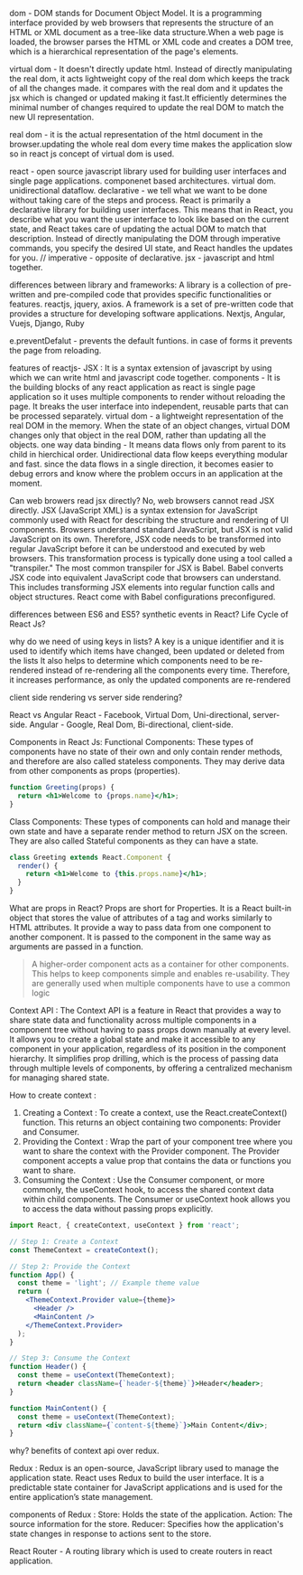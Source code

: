 dom - DOM stands for Document Object Model. It is a programming interface provided by web browsers that represents the structure of an HTML or XML document as a tree-like data structure.When a web page is loaded, the browser parses the HTML or XML code and creates a DOM tree, which is a hierarchical representation of the page's elements.

virtual dom - It doesn't directly update html. Instead of directly manipulating the real dom, it acts lightweight copy of the real dom which keeps the track of all the changes made. it compares with the real dom and it updates the jsx which is changed or updated making it fast.It efficiently determines the minimal number of changes required to update the real DOM to match the new UI representation.

real dom - it is the actual representation of the html document in the browser.updating the whole real dom every time makes the application slow so in react js concept of virtual dom is used.

react - open source javascript library used for building user interfaces and single page applications.
componenet based architectures.
virtual dom.
unidirectional dataflow.
declarative - we tell what we want to be done without taking care of the steps and process. React is primarily a declarative library for building user interfaces. This means that in React, you describe what you want the user interface to look like based on the current state, and React takes care of updating the actual DOM to match that description. Instead of directly manipulating the DOM through imperative commands, you specify the desired UI state, and React handles the updates for you. // imperative - opposite of declarative.
jsx - javascript and html together.

differences between library and frameworks:
A library is a collection of pre-written and pre-compiled code that provides specific functionalities or features.
reactjs, jquery, axios.
A framework is a set of pre-written code that provides a structure for developing software applications.
Nextjs, Angular, Vuejs, Django, Ruby

e.preventDefalut - prevents the default funtions. in case of forms it prevents the page from reloading.

features of reactjs-
JSX : It is a syntax extension of javascript by using which we can write html and javascript code together.
components - It is the building blocks of any react application as react is single page application so it uses multiple components to render without reloading the page. It breaks the user interface into independent, reusable parts that can be processed separately.
virtual dom - a lightweight representation of the real DOM in the memory. When the state of an object changes, virtual DOM changes only that object in the real DOM, rather than updating all the objects.
one way data binding - It means data flows only from parent to its child in hierchical order. Unidirectional data flow keeps everything modular and fast. since the data flows in a single direction, it becomes easier to debug errors and know where the problem occurs in an application at the moment.

Can web browers read jsx directly?
No, web browsers cannot read JSX directly. JSX (JavaScript XML) is a syntax extension for JavaScript commonly used with React for describing the structure and rendering of UI components. Browsers understand standard JavaScript, but JSX is not valid JavaScript on its own. Therefore, JSX code needs to be transformed into regular JavaScript before it can be understood and executed by web browsers.
This transformation process is typically done using a tool called a "transpiler." The most common transpiler for JSX is Babel. Babel converts JSX code into equivalent JavaScript code that browsers can understand. This includes transforming JSX elements into regular function calls and object structures.
React come with Babel configurations preconfigured.

differences between ES6 and ES5?
synthetic events in React?
Life Cycle of React Js?

why do we need of using keys in lists?
A key is a unique identifier and it is used to identify which items have changed, been updated or deleted from the lists
It also helps to determine which components need to be re-rendered instead of re-rendering all the components every time. Therefore, it increases performance, as only the updated components are re-rendered

client side rendering vs server side rendering?

React vs Angular
React - Facebook, Virtual Dom, Uni-directional, server-side.
Angular - Google, Real Dom, Bi-directional, client-side.

Components in React Js:
Functional Components: These types of components have no state of their own and only contain render methods, and therefore are also called stateless components. They may derive data from other components as props (properties).
```jsx
function Greeting(props) {
  return <h1>Welcome to {props.name}</h1>;
}
```
Class Components: These types of components can hold and manage their own state and have a separate render method to return JSX on the screen. They are also called Stateful components as they can have a state.
```jsx
class Greeting extends React.Component {
  render() {
    return <h1>Welcome to {this.props.name}</h1>;
  }
}
```

What are props in React?
Props are short for Properties. It is a React built-in object that stores the value of attributes of a tag and works similarly to HTML attributes.
It provide a way to pass data from one component to another component. It is passed to the component in the same way as arguments are passed in a function.

> A higher-order component acts as a container for other components. This helps to keep components simple and enables re-usability. They are generally used when multiple components have to use a common logic

Context API : The Context API is a feature in React that provides a way to share state data and functionality across multiple components in a component tree without having to pass props down manually at every level. It allows you to create a global state and make it accessible to any component in your application, regardless of its position in the component hierarchy. It simplifies prop drilling, which is the process of passing data through multiple levels of components, by offering a centralized mechanism for managing shared state.

How to create context : 
1. Creating a Context :
To create a context, use the React.createContext() function. This returns an object containing two components: Provider and Consumer.
2. Providing the Context :
Wrap the part of your component tree where you want to share the context with the Provider component. The Provider component accepts a value prop that contains the data or functions you want to share.
3. Consuming the Context :
Use the Consumer component, or more commonly, the useContext hook, to access the shared context data within child components. The Consumer or useContext hook allows you to access the data without passing props explicitly.
```jsx
import React, { createContext, useContext } from 'react';

// Step 1: Create a Context
const ThemeContext = createContext();

// Step 2: Provide the Context
function App() {
  const theme = 'light'; // Example theme value
  return (
    <ThemeContext.Provider value={theme}>
      <Header />
      <MainContent />
    </ThemeContext.Provider>
  );
}

// Step 3: Consume the Context
function Header() {
  const theme = useContext(ThemeContext);
  return <header className={`header-${theme}`}>Header</header>;
}

function MainContent() {
  const theme = useContext(ThemeContext);
  return <div className={`content-${theme}`}>Main Content</div>;
}
```
why?
benefits of context api over redux.

Redux : 
Redux is an open-source, JavaScript library used to manage the application state. React uses Redux to build the user interface. It is a predictable state container for JavaScript applications and is used for the entire application’s state management.

components of Redux : 
Store: Holds the state of the application.
Action: The source information for the store.
Reducer: Specifies how the application's state changes in response to actions sent to the store.

React Router - A routing library which is used to create routers in react application.

